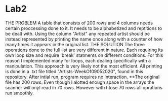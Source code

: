 # Lab2
THE PROBLEM
A table that consists of 200 rows and 4 columns needs certain proccessing done to it. It needs to be alphabetized and reptitions to be dealt with. Using the column "Artist" any repeated artist should be instead represented by printing the name once along with a counter of how many times it appears in the original list.
THE SOLUTION
The three operations done to the full list are very different in nature. Each requiring its own loop size and require 'break' statments on different conditions. For this reason I implemented many for loops, each dealing specifically with a manipulation. This approach is very likely not the most efficient.
All printing is done in a .txt file titled "Artists-WeekOf09052020", found in this repository.
After intial run, program requires no interaction.
**The original file has 200 rows. Even though I alotted enough space in the arrays the scanner will onyl read in 70 rows. However with htose 70 rows all oprations run smoothly.  
